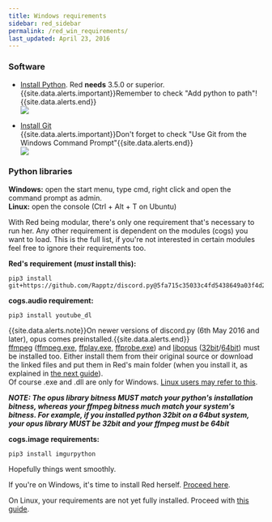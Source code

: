 ```yaml
---
title: Windows requirements
sidebar: red_sidebar
permalink: /red_win_requirements/
last_updated: April 23, 2016
---
```

 
### Software
- [Install Python](https://www.python.org/downloads/). Red **needs** 3.5.0 or superior.  
{{site.data.alerts.important}}Remember to check "Add python to path"!{{site.data.alerts.end}}  
![](http://i.imgur.com/dfsaVLx.png)  

- [Install Git](https://git-scm.com/download/win)  
{{site.data.alerts.important}}Don't forget to check "Use Git from the Windows Command Prompt"{{site.data.alerts.end}}  
![](http://i.imgur.com/guis7EE.png)  

### Python libraries

**Windows:** open the start menu, type cmd, right click and open the command prompt as admin.  
**Linux:** open the console (Ctrl + Alt + T on Ubuntu)

With Red being modular, there's only one requirement that's necessary to run her. Any other requirement is dependent on the modules (cogs) you want to load. This is the full list, if you're not interested in certain modules feel free to ignore their requirements too.

**Red's requirement (_must_ install this):**

```
pip3 install git+https://github.com/Rapptz/discord.py@5fa715c35033c4fd5438649a03f4d2835e7a7f06
```

**cogs.audio requirement:**

```
pip3 install youtube_dl
```

{{site.data.alerts.note}}On newer versions of discord.py (6th May 2016 and later), opus comes preinstalled.{{site.data.alerts.end}}  
[ffmpeg](https://www.ffmpeg.org/download.html) ([ffmpeg.exe](https://github.com/Twentysix26/Red-DiscordBot/raw/master/ffmpeg.exe), [ffplay.exe](https://github.com/Twentysix26/Red-DiscordBot/raw/master/ffplay.exe), [ffprobe.exe](https://github.com/Twentysix26/Red-DiscordBot/raw/master/ffprobe.exe)) and [libopus](https://www.opus-codec.org/downloads/) ([32bit](https://github.com/Twentysix26/Red-DiscordBot/raw/master/libopus-0.dll)/[64bit](https://cdn.discordapp.com/attachments/133049553984159745/155762132179222529/libopus-0.dll)) must be installed too. Either install them from their original source or download the linked files and put them in Red's main folder (when you  install it, as explained in [the next guide](/Red-Docs/red_install_win)).  
Of course .exe and .dll are only for Windows. [Linux users may refer to this](/Red-Docs/red_install_linux).

_**NOTE: The opus library bitness MUST match your python's installation bitness, whereas your ffmpeg bitness much match your system's bitness. For example, if you installed python 32bit on a 64but system, your opus library MUST be 32bit and your ffmpeg must be 64bit**_

**cogs.image requirements:**

```
pip3 install imgurpython
```

Hopefully things went smoothly.  

If you're on Windows, it's time to install Red herself.
[Proceed here](/Red-Docs/red_install_win).  

On Linux, your requirements are not yet fully installed. Proceed with [this guide](/Red-Docs/red_install_linux).

